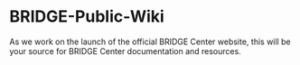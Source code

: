 # BRIDGE-Public-Wiki

As we work on the launch of the official BRIDGE Center website, this will be your source for BRIDGE Center documentation and resources.

